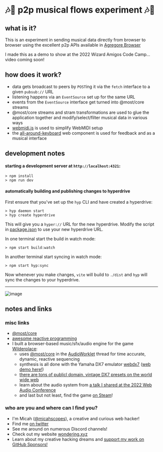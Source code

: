 # 🎶🌊 p2p musical flows experiment 🎶🌊
## what is it?
This is an experiment in sending musical data directly from browser to browser using the excellent p2p APIs available in [Agregore Browser](https://github.com/AgregoreWeb/agregore-browser)

I made this as a demo to show at the 2022 Wizard Amigos Code Camp... video coming soon!
## how does it work?
- data gets broadcast to peers by `POST`ing it via the `fetch` interface to a given `pubsub://` URL
- listening happens via an `EventSource` set up for the same URL
- events from the `EventSource` interface get turned into @most/core streams
- @most/core streams and stram transformations are used to glue the application together and modify/select/filter musical data in various ways
- [webmidi.js](https://webmidijs.org/docs/) is used to simplify WebMIDI setup
- the [all-around-keyboard](https://github.com/micahscopes/all-around-keyboard) web component is used for feedback and as a musical interface
​
## development notes
#### starting a development server at `http://localhost:4321`:
```
> npm install
> npm run dev
```

#### automatically building and publishing changes to hyperdrive
First ensure that you've set up the `hyp` CLI and have created a hyperdrive:
```
> hyp daemon start
> hyp create hyperdrive
```
This will give you a `hyper://` URL for the new hyperdrive. Modify the script in [package.json](./package.json#L17-L18) to use your new hyperdrive URL.

In one terminal start the build in watch mode:
```
> npm start build:watch
```
In another terminal start syncing in watch mode:
```
> npm start hyp:sync
```
Now whenever you make changes, `vite` will build to `./dist` and `hyp` will sync the changes to your hyperdrive.

---
![image](https://user-images.githubusercontent.com/389782/194609953-fcda02e6-59c4-4d8b-9a9e-c0393c7dbe09.png)
​
## notes and links
### misc links
- [@most/core](https://mostcore.readthedocs.io/en/latest/index.html)
- [awesome reactive programming](https://github.com/lucamezzalira/awesome-reactive-programming)
- I built a browser-based music/sfx/audio engine for the game [Wilderplace](https://wilderplace.place/):
  - uses [@most/core](https://mostcore.readthedocs.io/en/latest/index.html) in the [AudioWorklet](https://developer.mozilla.org/en-US/docs/Web/API/AudioWorklet) thread for time accurate, dynamic, reactive sequencing
  - synthesis is all done with the Yamaha DX7 emulator [webdx7](https://github.com/webaudiomodules/webdx7) ([web demo here!](https://www.webaudiomodules.org/wamsynths/webdx7/))
  - [there are tons of publicl domain, vintage DX7 presets on the world wide web](https://homepages.abdn.ac.uk/d.j.benson/pages/html/dx7.html#patches)
  - learn about the audio system from [a talk I shared at the 2022 Web Audio Conference](https://www.youtube.com/watch?v=jbkBsJD58gE)
  - and last but not least, find the game [on Steam](https://store.steampowered.com/app/1769640/Wilderplace/)!
​
### who are you and where can I find you?
- I'm Micah ([@micahscopes](https://github.com/micahscopes)), a creative and curious web hacker!
- Find me [on twitter](https://twitter.com/micahscopes)
- See me around on numerous Discord channels!
- Check out my website [wondering.xyz](https://wondering.xyz) 
- Learn about my creative hacking dreams and [support my work on GitHub Sponsors!](https://github.com/sponsors/micahscopes) 